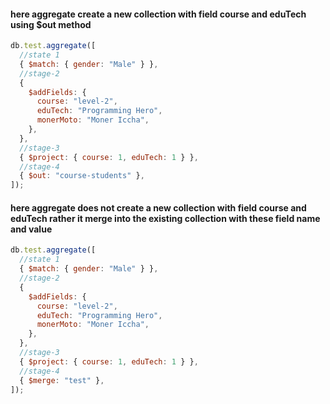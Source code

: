 #### here aggregate create a new collection with field course and eduTech using $out method

```javascript
db.test.aggregate([
  //state 1
  { $match: { gender: "Male" } },
  //stage-2
  {
    $addFields: {
      course: "level-2",
      eduTech: "Programming Hero",
      monerMoto: "Moner Iccha",
    },
  },
  //stage-3
  { $project: { course: 1, eduTech: 1 } },
  //stage-4
  { $out: "course-students" },
]);
```

#### here aggregate does not create a new collection with field course and eduTech rather it merge into the existing collection with these field name and value

```javascript
db.test.aggregate([
  //state 1
  { $match: { gender: "Male" } },
  //stage-2
  {
    $addFields: {
      course: "level-2",
      eduTech: "Programming Hero",
      monerMoto: "Moner Iccha",
    },
  },
  //stage-3
  { $project: { course: 1, eduTech: 1 } },
  //stage-4
  { $merge: "test" },
]);
```
